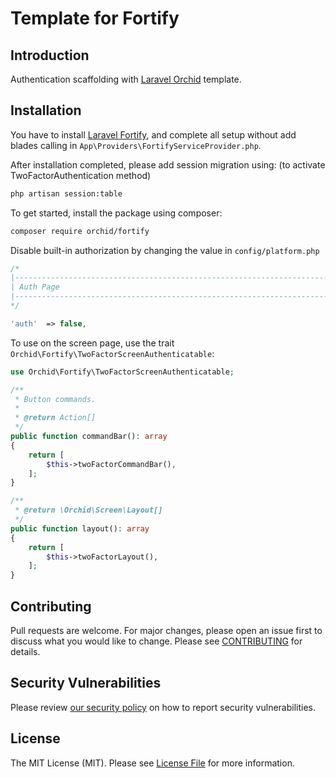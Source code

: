 # Template for Fortify

## Introduction

Authentication scaffolding with [Laravel Orchid](https://github.com/orchidsoftware/platform) template. 

## Installation

You have to install [Laravel Fortify](https://laravel.com/docs/fortify), and complete all setup without add blades calling in `App\Providers\FortifyServiceProvider.php`.

After installation completed, please add session migration using:
(to activate TwoFactorAuthentication method)

```bash
php artisan session:table
```

To get started, install the package using composer:

```bash
composer require orchid/fortify
```

Disable built-in authorization by changing the value in `config/platform.php`

```php
/*
|--------------------------------------------------------------------------
| Auth Page
|--------------------------------------------------------------------------
*/

'auth'  => false,
```

To use on the screen page, use the trait `Orchid\Fortify\TwoFactorScreenAuthenticatable`:

```php
use Orchid\Fortify\TwoFactorScreenAuthenticatable;

/**
 * Button commands.
 *
 * @return Action[]
 */
public function commandBar(): array
{
    return [
        $this->twoFactorCommandBar(),
    ];
}

/**
 * @return \Orchid\Screen\Layout[]
 */
public function layout(): array
{
    return [
        $this->twoFactorLayout(),
    ];
}
```

## Contributing

Pull requests are welcome. For major changes, please open an issue first to discuss what you would like to change. Please see [CONTRIBUTING](.github/CONTRIBUTING.md) for details.

## Security Vulnerabilities

Please review [our security policy](../../security/policy) on how to report security vulnerabilities.

## License

The MIT License (MIT). Please see [License File](LICENSE.md) for more information.
